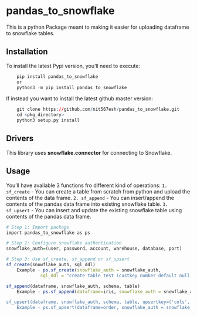 pandas_to_snowflake
=============

This is a python Package meant to making it easier for uploading dataframe to snowflake tables.

Installation
------------

To install the latest Pypi version, you’ll need to execute:

``` r
    pip install pandas_to_snowflake
    or
    python3 -m pip install pandas_to_snowflake
```

If instead you want to install the latest github master version:

``` r
    git clone https://github.com/nit567esh/pandas_to_snowflake.git
    cd <pkg_directory>
    python3 setup.py install
```

Drivers
-------
This library uses **snowflake.connector** for connecting to Snowflake.

Usage
-----

You’ll have available 3 functions fro different kind of operations:
`1. sf_create` - You can create a table from scratch from python and upload the contents of the data frame.
`2. sf_append` - You can insert/append the contents of the pandas data frame into existing snowflake table.
`3. sf_upsert` - You can insert and update the existing snowflake table using contents of the pandas data frame.

``` r
# Step 1: Import package 
import pandas_to_snowflake as ps

# Step 2: Configure snowflake authentication
snowflake_auth=(user, password, account, warehouse, database, port)

# Step 3: Use sf_create, sf_append or sf_upsert
sf_create(snowflake_auth, sql_ddl)
    Example - ps.sf_create(snowflake_auth = snowflake_auth, 
             sql_ddl = "create table test (custkey number default null, orderdate date default null)")

sf_append(dataframe, snowflake_auth, schema, table)
    Example - ps.sf_append(dataframe=iris, snowflake_auth = snowflake_auth, schema = 'analytics', table = 'iris'")

sf_upsert(dataframe, snowflake_auth, schema, table, upsertkey=('cols',....))
    Example - ps.sf_upsert(dataframe=order, snowflake_auth = snowflake_auth, schema = 'analytics', table='order', upsertkey=('date','product'))

```
